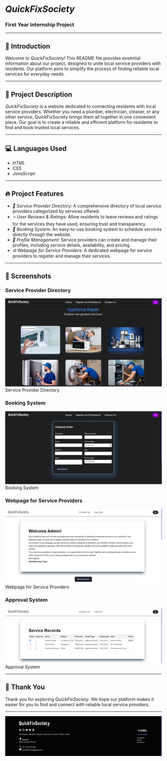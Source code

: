# *QuickFixSociety*

### First Year Internship Project

---

## 🌟 Introduction

Welcome to *QuickFixSociety*! This README file provides essential information about our project, designed to unite local service providers with residents. Our platform aims to simplify the process of finding reliable local services for everyday needs.

---

## 📝 Project Description

*QuickFixSociety* is a website dedicated to connecting residents with local service providers. Whether you need a plumber, electrician, cleaner, or any other service, QuickFixSociety brings them all together in one convenient place. Our goal is to create a reliable and efficient platform for residents to find and book trusted local services.

---

## 💻 Languages Used

- *HTML*
- *CSS*
- *JavaScript*

---

## 🔥 Project Features

- *🔎 Service Provider Directory:* A comprehensive directory of local service providers categorized by services offered.
- *⭐ User Reviews & Ratings:* Allow residents to leave reviews and ratings for the services they have used, ensuring trust and transparency.
- *📅 Booking System:* An easy-to-use booking system to schedule services directly through the website.
- *👤 Profile Management:* Service providers can create and manage their profiles, including service details, availability, and pricing.
- *🌐 Webpage for Service Providers:* A dedicated webpage for service providers to register and manage their services.

---

## 📸 Screenshots

### Service Provider Directory
![Service Directory](ScreenShots/Interphase.jpg)
Service Provider Directory

### Booking System
![Booking System](ScreenShots/Booking.jpg)
Booking System

### Webpage for Service Providers
![Service Provider Page](ScreenShots/service.jpg)
Webpage for Service Providers

### Approval System
![Approval System](ScreenShots/rec.jpg)
Approval System

---

## 🙏 Thank You

Thank you for exploring *QuickFixSociety*. We hope our platform makes it easier for you to find and connect with reliable local service providers.

---

![Footer](ScreenShots/Footer.jpg)
